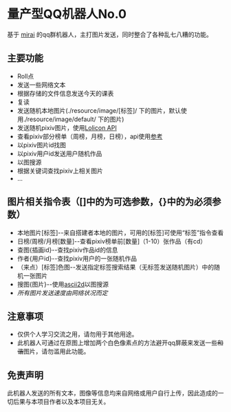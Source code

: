 # 量产型QQ机器人No.0
基于 [mirai](https://github.com/mamoe/mirai) 的qq群机器人，主打图片发送，同时整合了各种乱七八糟的功能。
## 主要功能
* Roll点
* 发送一些网络文本
* 根据存储的文件信息发送今天的课表
* 复读
* 发送随机本地图片(./resource/image/[标签]/ 下的图片，默认使用./resource/image/default/ 下的图片)
* 发送随机pixiv图片，使用[Lolicon API](https://api.lolicon.app/setu/)
* 查看pixiv部分榜单（周榜，月榜，日榜），api使用[参考](https://zhuanlan.zhihu.com/p/35243511)
* 以pixiv图片id找图
* 以pixiv用户id发送用户随机作品
* 以图搜源
* 根据关键词查找pixiv上相关图片
* ...
## 图片相关指令表（[]中的为可选参数，{}中的为必须参数）
* 本地图片[标签]--来自搭建者本地的图片，可用的[标签]可使用“标签”指令查看
* 日榜/周榜/月榜[数量]--查看pixiv榜单前[数量]（1-10）张作品（有cd）
* 查图{插画id}--查找pixiv作品id的信息
* 作者{用户id}--查找pixiv用户的一张随机作品
* （来点）[标签]色图--发送指定标签搜索结果（无标签发送随机图片）中的随机一张图片
* 搜图{图片}--使用[ascii2d](https://ascii2d.net)以图搜源
* *所有图片发送速度由网络状况而定*
## 注意事项
* 仅供个人学习交流之用，请勿用于其他用途。
* 此机器人可通过在原图上增加两个白色像素点的方法避开qq屏蔽来发送一些~~和谐~~图片，请勿滥用此功能。
## 免责声明
此机器人发送的所有文本，图像等信息均来自网络或用户自行上传，因此造成的一切后果与本项目作者以及本项目无关。
